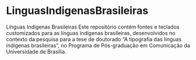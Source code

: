 # LinguasIndigenasBrasileiras
Línguas Indígenas Brasileiras
Este repositório contém fontes e teclados customizados para as línguas indígenas brasileiras, desenvolvidos no contexto da pesquisa para a tese de doutorado “A tipografia das línguas indígenas brasileiras”, no Programa de Pós-graduação em Comunicação da Universidade de Brasília.
